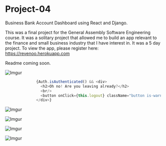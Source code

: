 # Project-04
Business Bank Account Dashboard using React and Django.


This was a final project for the General Assembly Software Engineering course. It was a solitary project that allowed me to build an app relevant to the finance and small business industry that I have interest in. It was a 5 day project. To view the app, please register here: https://revenoo.herokuapp.com

Readme coming soon.

![Imgur](https://i.imgur.com/riSZvLg.png)

```javascript
              {Auth.isAuthenticated() && <div>
                <h2>Oh no! Are you leaving already?</h2>
                <br/>
                <button onClick={this.logout} className="button is-warning ">Logout</button>
              </div>}

```

![Imgur](https://i.imgur.com/R5m60rQ.png)

![Imgur](https://i.imgur.com/9a8SsHe.png?1)

![Imgur](https://i.imgur.com/rnvHWcA.png)

![Imgur](https://i.imgur.com/Xuo64Nl.png)
